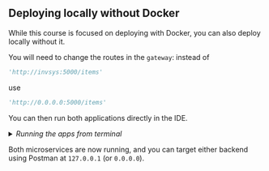 ## Deploying locally without Docker


While this course is focused on deploying with Docker, you can also deploy locally without it. 

You will need to change the routes in the `gateway`:
instead of 
```python
'http://invsys:5000/items'
```

use 

```python
'http://0.0.0.0:5000/items'
```

You can then run both applications directly in the IDE.


<details>
<summary><i>Running the apps from terminal</i></summary>
You can also open two terminal windows in the IDE. 


In the first one, navigate to `invsys` using `cd` and then run 
```shell

$ python3 api.py
```

In the other terminal window, do the same but in the `gateway` directory: 
```shell

$ python3 application.py
```
</details>

Both microservices are now running, and 
you can target either backend using Postman at `127.0.0.1` (or `0.0.0.0`).
